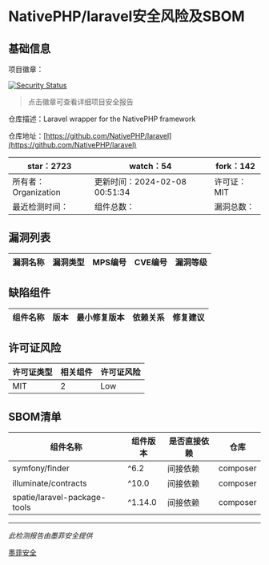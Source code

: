 # NativePHP/laravel安全风险及SBOM

## 基础信息

项目徽章：

[![Security Status](https://www.murphysec.com/platform3/v31/badge/1758203312660807680.svg)](https://www.murphysec.com/console/report/1751680066295779328/1758203312660807680)

> 点击徽章可查看详细项目安全报告

仓库描述：Laravel wrapper for the NativePHP framework

仓库地址：[https://github.com/NativePHP/laravel](https://github.com/NativePHP/laravel)

| star：2723 | watch：54 | fork：142 |
| ----------- | -------------- | ------------ |
| 所有者：Organization | 更新时间：2024-02-08 00:51:34 | 许可证：MIT |
| 最近检测时间： | 组件总数： | 漏洞总数： |




## 漏洞列表

| 漏洞名称 | 漏洞类型 | MPS编号 | CVE编号 | 漏洞等级 |
| ------- | ------ | ------- | ------ | ----- |





## 缺陷组件

| 组件名称 | 版本 | 最小修复版本 | 依赖关系 | 修复建议 |
| -------- | ---- | ------------ | -------- | -------- |





## 许可证风险

| 许可证类型 | 相关组件 | 许可证风险 |
| ---------- | -------- | ---------- |
|MIT|2|Low|




## SBOM清单

| 组件名称 | 组件版本 | 是否直接依赖 | 仓库 |
| -------- | -------- | ------------ | ---- |
|symfony/finder|^6.2|间接依赖|composer|
|illuminate/contracts|^10.0|间接依赖|composer|
|spatie/laravel-package-tools|^1.14.0|间接依赖|composer|


------

*此检测报告由墨菲安全提供*

[墨菲安全](www.murphysec.com)